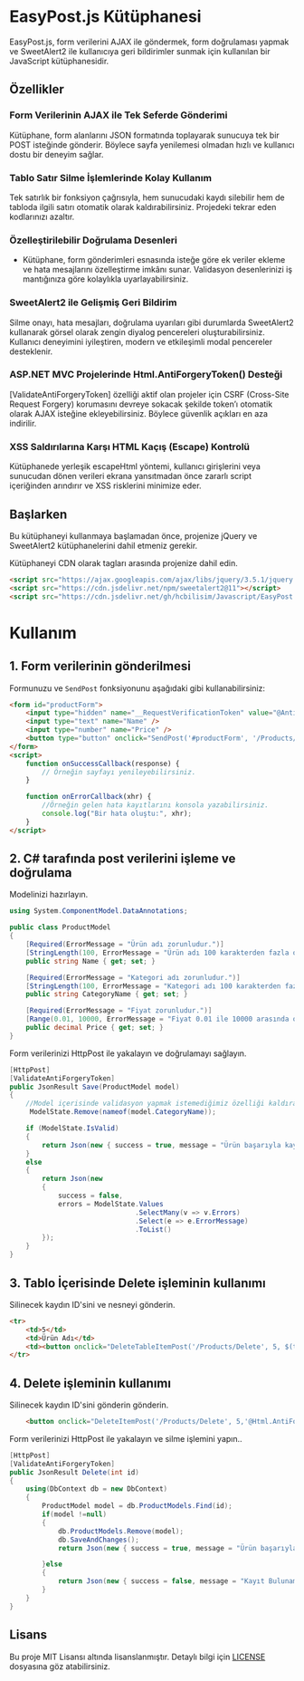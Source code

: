 # EasyPost.js Kütüphanesi

EasyPost.js, form verilerini AJAX ile göndermek, form doğrulaması yapmak ve SweetAlert2 ile kullanıcıya geri bildirimler sunmak için kullanılan bir JavaScript kütüphanesidir.

## Özellikler

### Form Verilerinin AJAX ile Tek Seferde Gönderimi
Kütüphane, form alanlarını JSON formatında toplayarak sunucuya tek bir POST isteğinde gönderir. Böylece sayfa yenilemesi olmadan hızlı ve kullanıcı dostu bir deneyim sağlar.

### Tablo Satır Silme İşlemlerinde Kolay Kullanım
Tek satırlık bir fonksiyon çağrısıyla, hem sunucudaki kaydı silebilir hem de tabloda ilgili satırı otomatik olarak kaldırabilirsiniz. Projedeki tekrar eden kodlarınızı azaltır.

### Özelleştirilebilir Doğrulama Desenleri
- Kütüphane, form gönderimleri esnasında isteğe göre ek veriler ekleme ve hata mesajlarını özelleştirme imkânı sunar. Validasyon desenlerinizi iş mantığınıza göre kolaylıkla uyarlayabilirsiniz.

### SweetAlert2 ile Gelişmiş Geri Bildirim
Silme onayı, hata mesajları, doğrulama uyarıları gibi durumlarda SweetAlert2 kullanarak görsel olarak zengin diyalog pencereleri oluşturabilirsiniz. Kullanıcı deneyimini iyileştiren, modern ve etkileşimli modal pencereler desteklenir.

### ASP.NET MVC Projelerinde Html.AntiForgeryToken() Desteği
[ValidateAntiForgeryToken] özelliği aktif olan projeler için CSRF (Cross-Site Request Forgery) korumasını devreye sokacak şekilde token’ı otomatik olarak AJAX isteğine ekleyebilirsiniz. Böylece güvenlik açıkları en aza indirilir.

### XSS Saldırılarına Karşı HTML Kaçış (Escape) Kontrolü
Kütüphanede yerleşik escapeHtml yöntemi, kullanıcı girişlerini veya sunucudan dönen verileri ekrana yansıtmadan önce zararlı script içeriğinden arındırır ve XSS risklerini minimize eder.

## Başlarken


Bu kütüphaneyi kullanmaya başlamadan önce, projenize jQuery ve SweetAlert2 kütüphanelerini dahil etmeniz gerekir.

Kütüphaneyi CDN olarak  <head></head> tagları arasında projenize dahil edin.
```html
<script src="https://ajax.googleapis.com/ajax/libs/jquery/3.5.1/jquery.min.js"></script>
<script src="https://cdn.jsdelivr.net/npm/sweetalert2@11"></script>
<script src="https://cdn.jsdelivr.net/gh/hcbilisim/Javascript/EasyPost.min.js"></script>
```

# Kullanım

## 1. Form verilerinin gönderilmesi
Formunuzu ve `SendPost` fonksiyonunu aşağıdaki gibi kullanabilirsiniz:

```html
<form id="productForm">
    <input type="hidden" name="__RequestVerificationToken" value="@AntiForgeryTokenValue" />
    <input type="text" name="Name" />
    <input type="number" name="Price" />
    <button type="button" onclick="SendPost('#productForm', '/Products/Save', onSuccessCallback, onErrorCallback)">Kaydet</button>
</form>
<script>
    function onSuccessCallback(response) {
        // Örneğin sayfayı yenileyebilirsiniz.
    }

    function onErrorCallback(xhr) {
        //Örneğin gelen hata kayıtlarını konsola yazabilirsiniz.
        console.log("Bir hata oluştu:", xhr);
    }
</script>
```
## 2. C# tarafında post verilerini işleme ve doğrulama 

Modelinizi hazırlayın. 

```csharp
using System.ComponentModel.DataAnnotations;

public class ProductModel
{
    [Required(ErrorMessage = "Ürün adı zorunludur.")]
    [StringLength(100, ErrorMessage = "Ürün adı 100 karakterden fazla olamaz.")]
    public string Name { get; set; }

    [Required(ErrorMessage = "Kategori adı zorunludur.")]
    [StringLength(100, ErrorMessage = "Kategori adı 100 karakterden fazla olamaz.")]
    public string CategoryName { get; set; }

    [Required(ErrorMessage = "Fiyat zorunludur.")]
    [Range(0.01, 10000, ErrorMessage = "Fiyat 0.01 ile 10000 arasında olmalıdır.")]
    public decimal Price { get; set; }
}

```

Form verilerinizi HttpPost ile yakalayın ve doğrulamayı sağlayın.
```csharp
[HttpPost]
[ValidateAntiForgeryToken]
public JsonResult Save(ProductModel model)
{
    //Model içerisinde validasyon yapmak istemediğimiz özelliği kaldırabiliriz.
     ModelState.Remove(nameof(model.CategoryName));

    if (ModelState.IsValid)
    {
        return Json(new { success = true, message = "Ürün başarıyla kaydedildi." });
    }
    else
    {
        return Json(new
        {
            success = false,
            errors = ModelState.Values
                               .SelectMany(v => v.Errors)
                               .Select(e => e.ErrorMessage)
                               .ToList()
        });
    }
}
```

## 3. Tablo İçerisinde Delete işleminin kullanımı

Silinecek kaydın ID'sini ve nesneyi gönderin.

```html
<tr>
    <td>5</td>
    <td>Ürün Adı</td>
    <td><button onclick="DeleteTableItemPost('/Products/Delete', 5, $(this).closest('tr')),'@Html.AntiForgeryTokenValue'">Sil</button></td>
</tr>
```

## 4. Delete işleminin kullanımı

Silinecek kaydın ID'sini gönderin gönderin.

```html
    <button onclick="DeleteItemPost('/Products/Delete', 5,'@Html.AntiForgeryTokenValue')">Kaydı Sil</button>
```

Form verilerinizi HttpPost ile yakalayın ve silme işlemini yapın..
```csharp
[HttpPost]
[ValidateAntiForgeryToken]
public JsonResult Delete(int id)
{
    using(DbContext db = new DbContext)
    {
        ProductModel model = db.ProductModels.Find(id);
        if(model !=null)
        {
            db.ProductModels.Remove(model);
            db.SaveAndChanges();
            return Json(new { success = true, message = "Ürün başarıyla silindi." });

        }else
        {
            return Json(new { success = false, message = "Kayıt Bulunamadı!." });
        }
    }
}
```

## Lisans
Bu proje MIT Lisansı altında lisanslanmıştır. Detaylı bilgi için [LICENSE](LICENSE) dosyasına göz atabilirsiniz.
